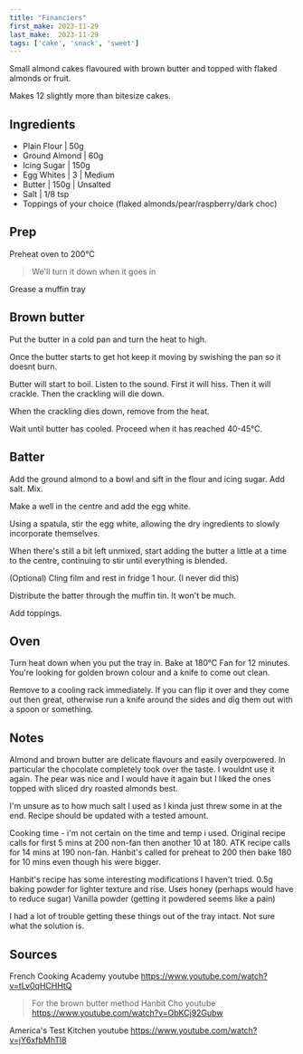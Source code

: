 ```yaml
---
title: "Financiers"
first_make: 2023-11-29
last_make:  2023-11-29
tags: ['cake', 'snack', 'sweet']
---
```


Small almond cakes flavoured with brown butter and topped with flaked almonds or fruit.

Makes 12 slightly more than bitesize cakes.

## Ingredients
- Plain Flour | 50g
- Ground Almond | 60g
- Icing Sugar | 150g
- Egg Whites | 3 | Medium
- Butter | 150g | Unsalted
- Salt | 1/8 tsp
- Toppings of your choice (flaked almonds/pear/raspberry/dark choc)


## Prep
Preheat oven to 200°C
> We'll turn it down when it goes in

Grease a muffin tray


## Brown butter
Put the butter in a cold pan and turn the heat to high.

Once the butter starts to get hot keep it moving by swishing the pan so it doesnt burn.

Butter will start to boil. Listen to the sound.
First it will hiss.
Then it will crackle.
Then the crackling will die down.

When the crackling dies down, remove from the heat.

Wait until butter has cooled. Proceed when it has reached 40-45°C.


## Batter
Add the ground almond to a bowl and sift in the flour and icing sugar. Add salt. Mix.

Make a well in the centre and add the egg white.

Using a spatula, stir the egg white, allowing the dry ingredients to slowly incorporate themselves.

When there's still a bit left unmixed, start adding the butter a little at a time to the centre, continuing to stir until everything is blended.

(Optional) Cling film and rest in fridge 1 hour. (I never did this)

Distribute the batter through the muffin tin. It won't be much.

Add toppings.

## Oven
Turn heat down when you put the tray in.
Bake at 180°C Fan for 12 minutes.
You're looking for golden brown colour and a knife to come out clean.

Remove to a cooling rack immediately. If you can flip it over and they come out then great, otherwise run a knife around the sides and dig them out with a spoon or something.





## Notes
Almond and brown butter are delicate flavours and easily overpowered.
In particular the chocolate completely took over the taste. I wouldnt use it again.
The pear was nice and I would have it again but I liked the ones topped with sliced dry roasted almonds best.

I'm unsure as to how much salt I used as I kinda just threw some in at the end.
Recipe should be updated with a tested amount.

Cooking time - i'm not certain on the time and temp i used.
Original recipe calls for first 5 mins at 200 non-fan then another 10 at 180.
ATK recipe calls for 14 mins at 190 non-fan.
Hanbit's called for preheat to 200 then bake 180 for 10 mins even though his were bigger.

Hanbit's recipe has some interesting modifications I haven't tried.
    0.5g baking powder for lighter texture and rise.
    Uses honey (perhaps would have to reduce sugar)
    Vanilla powder (getting it powdered seems like a pain)

I had a lot of trouble getting these things out of the tray intact.
Not sure what the solution is.

## Sources
French Cooking Academy
youtube
https://www.youtube.com/watch?v=tLv0qHCHHtQ

> For the brown butter method
Hanbit Cho
youtube
https://www.youtube.com/watch?v=ObKCj92Gubw

America's Test Kitchen
youtube
https://www.youtube.com/watch?v=jY6xfbMhTl8
